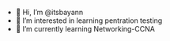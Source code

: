 - 👋 Hi, I’m @itsbayann
- 👀 I’m interested in learning pentration testing
- 🌱 I’m currently learning Networking-CCNA 
<!---
itsbayann/itsbayann is a ✨ special ✨ repository because its `README.md` (this file) appears on your GitHub profile.
You can click the Preview link to take a look at your changes.
--->
